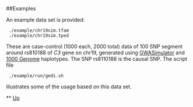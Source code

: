##Examples

An example data set is provided:

     ./example/chr19sim.tfam
     ./example/chr19sim.tped

These are case-control (1000 each, 2000 total) data of 100 SNP segment around rs810188 of _C3_ gene on chr19, generated using [GWASimulator](http://biostat.mc.vanderbilt.edu/wiki/Main/GWAsimulator) and [1000 Genome](http://www.1000genomes.org) haplotypes. The SNP rs8110188 is the causal SNP. The script file

     ./example/run/gedi.sh

illustrates some of the usage based on this data set.

**
[Up](README.md)
